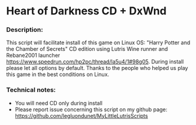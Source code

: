 # Heart of Darkness CD + DxWnd

### Description:
This script will facilitate install of this game on Linux OS:
"Harry Potter and the Chamber of Secrets" CD edition using Lutris Wine runner and Rebane2001 launcher https://www.speedrun.com/hp2pc/thread/la5u4/1#98g05. 
During install please let all options by default.
Thanks to the people who helped us play this game in the best conditions on Linux.


### Technical notes:
- You will need CD only during install
- Please report issue concerning this script on my github page:
https://github.com/legluondunet/MyLittleLutrisScripts
